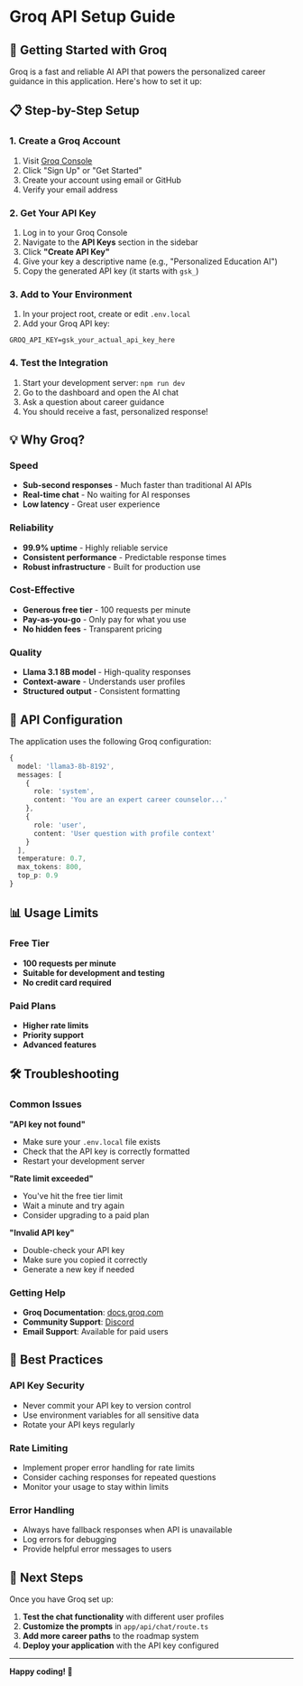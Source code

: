 # Groq API Setup Guide

## 🚀 Getting Started with Groq

Groq is a fast and reliable AI API that powers the personalized career guidance in this application. Here's how to set it up:

## 📋 Step-by-Step Setup

### 1. Create a Groq Account

1. Visit [Groq Console](https://console.groq.com/)
2. Click "Sign Up" or "Get Started"
3. Create your account using email or GitHub
4. Verify your email address

### 2. Get Your API Key

1. Log in to your Groq Console
2. Navigate to the **API Keys** section in the sidebar
3. Click **"Create API Key"**
4. Give your key a descriptive name (e.g., "Personalized Education AI")
5. Copy the generated API key (it starts with `gsk_`)

### 3. Add to Your Environment

1. In your project root, create or edit `.env.local`
2. Add your Groq API key:

```env
GROQ_API_KEY=gsk_your_actual_api_key_here
```

### 4. Test the Integration

1. Start your development server: `npm run dev`
2. Go to the dashboard and open the AI chat
3. Ask a question about career guidance
4. You should receive a fast, personalized response!

## 💡 Why Groq?

### Speed
- **Sub-second responses** - Much faster than traditional AI APIs
- **Real-time chat** - No waiting for AI responses
- **Low latency** - Great user experience

### Reliability
- **99.9% uptime** - Highly reliable service
- **Consistent performance** - Predictable response times
- **Robust infrastructure** - Built for production use

### Cost-Effective
- **Generous free tier** - 100 requests per minute
- **Pay-as-you-go** - Only pay for what you use
- **No hidden fees** - Transparent pricing

### Quality
- **Llama 3.1 8B model** - High-quality responses
- **Context-aware** - Understands user profiles
- **Structured output** - Consistent formatting

## 🔧 API Configuration

The application uses the following Groq configuration:

```typescript
{
  model: 'llama3-8b-8192',
  messages: [
    {
      role: 'system',
      content: 'You are an expert career counselor...'
    },
    {
      role: 'user',
      content: 'User question with profile context'
    }
  ],
  temperature: 0.7,
  max_tokens: 800,
  top_p: 0.9
}
```

## 📊 Usage Limits

### Free Tier
- **100 requests per minute**
- **Suitable for development and testing**
- **No credit card required**

### Paid Plans
- **Higher rate limits**
- **Priority support**
- **Advanced features**

## 🛠️ Troubleshooting

### Common Issues

**"API key not found"**
- Make sure your `.env.local` file exists
- Check that the API key is correctly formatted
- Restart your development server

**"Rate limit exceeded"**
- You've hit the free tier limit
- Wait a minute and try again
- Consider upgrading to a paid plan

**"Invalid API key"**
- Double-check your API key
- Make sure you copied it correctly
- Generate a new key if needed

### Getting Help

- **Groq Documentation**: [docs.groq.com](https://docs.groq.com/)
- **Community Support**: [Discord](https://discord.gg/groq)
- **Email Support**: Available for paid users

## 🎯 Best Practices

### API Key Security
- Never commit your API key to version control
- Use environment variables for all sensitive data
- Rotate your API keys regularly

### Rate Limiting
- Implement proper error handling for rate limits
- Consider caching responses for repeated questions
- Monitor your usage to stay within limits

### Error Handling
- Always have fallback responses when API is unavailable
- Log errors for debugging
- Provide helpful error messages to users

## 🚀 Next Steps

Once you have Groq set up:

1. **Test the chat functionality** with different user profiles
2. **Customize the prompts** in `app/api/chat/route.ts`
3. **Add more career paths** to the roadmap system
4. **Deploy your application** with the API key configured

---

**Happy coding! 🎉** 
